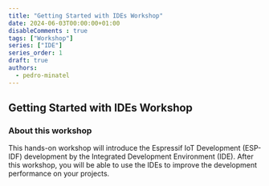 ```yaml
---
title: "Getting Started with IDEs Workshop"
date: 2024-06-03T00:00:00+01:00
disableComments : true
tags: ["Workshop"]
series: ["IDE"]
series_order: 1
draft: true
authors:
  - pedro-minatel
---
```


## Getting Started with IDEs Workshop

### About this workshop

This hands-on workshop will introduce the Espressif IoT Development (ESP-IDF) development by the Integrated Development Environment (IDE). After this workshop, you will be able to use the IDEs to improve the development performance on your projects.

